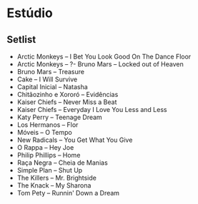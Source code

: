 # Estúdio

## Setlist
- Arctic Monkeys – I Bet You Look Good On The Dance Floor
- Arctic Monkeys – ?- Bruno Mars – Locked out of Heaven
- Bruno Mars – Treasure
- Cake – I Will Survive
- Capital Inicial – Natasha
- Chitãozinho e Xororó – Evidências
- Kaiser Chiefs – Never Miss a Beat
- Kaiser Chiefs – Everyday I Love You Less and Less
- Katy Perry – Teenage Dream
- Los Hermanos – Flor
- Móveis – O Tempo
- New Radicals – You Get What You Give
- O Rappa – Hey Joe
- Philip Phillips – Home
- Raça Negra – Cheia de Manias
- Simple Plan – Shut Up
- The Killers – Mr. Brightside
- The Knack – My Sharona
- Tom Pety – Runnin' Down a Dream